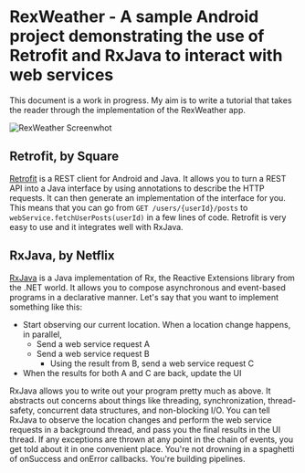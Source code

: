 # RexWeather - A sample Android project demonstrating the use of Retrofit and RxJava to interact with web services 

This document is a work in progress. My aim is to write a tutorial that takes the reader through the implementation of the RexWeather app.

![RexWeather Screenwhot](http://www.node.mu/images/rexweather.png)

## Retrofit, by Square
[Retrofit](http://square.github.io/retrofit) is a REST client for Android and Java. It allows you to turn a REST API into a Java interface by using annotations to describe the HTTP requests. It can then generate an implementation of the interface for you. This means that you can go from `GET /users/{userId}/posts` to `webService.fetchUserPosts(userId)` in a few lines of code. Retrofit is very easy to use and it integrates well with RxJava.

## RxJava, by Netflix
[RxJava](https://github.com/Netflix/RxJava) is a Java implementation of Rx, the Reactive Extensions library from the .NET world. It allows you to compose asynchronous and event-based programs in a declarative manner. Let's say that you want to implement something like this:

* Start observing our current location. When a location change happens, in parallel,
    * Send a web service request A
    * Send a web service request B
        * Using the result from B, send a web service request C
* When the results for both A and C are back, update the UI

RxJava allows you to write out your program pretty much as above. It abstracts out concerns about things like threading, synchronization, thread-safety, concurrent data structures, and non-blocking I/O. You can tell RxJava to observe the location changes and perform the web service requests in a background thread, and pass you the final results in the UI thread. If any exceptions are thrown at any point in the chain of events, you get told about it in one convenient place. You're not drowning in a spaghetti of onSuccess and onError callbacks. You're building pipelines.


